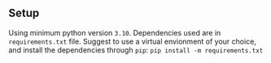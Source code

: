 ## Setup
Using minimum python version `3.10`.
Dependencies used are in `requirements.txt` file.
Suggest to use a virtual envionment of your choice, and install the dependencies through `pip`: `pip install -m requirements.txt`